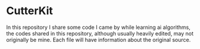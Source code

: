 # CutterKit
In this repository I share some code I came by while learning ai algorithms, the codes shared in this repository, although usually heavily edited, may not originally be mine. Each file will have information about the original source.
